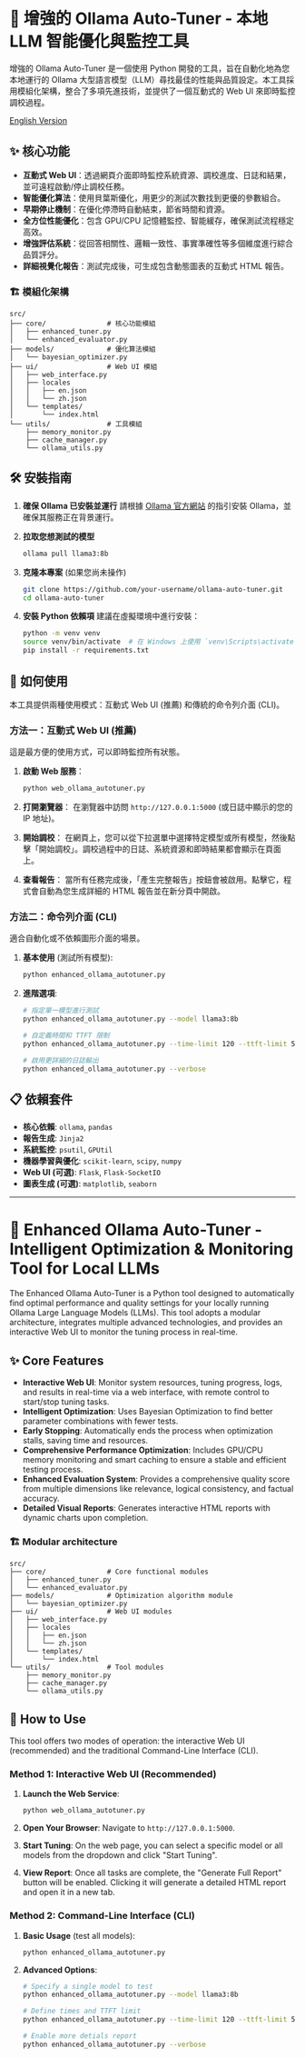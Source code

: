 # 🚀 增強的 Ollama Auto-Tuner - 本地 LLM 智能優化與監控工具

增強的 Ollama Auto-Tuner 是一個使用 Python 開發的工具，旨在自動化地為您本地運行的 Ollama 大型語言模型（LLM）尋找最佳的性能與品質設定。本工具採用模組化架構，整合了多項先進技術，並提供了一個互動式的 Web UI 來即時監控調校過程。

[English Version](#-enhanced-ollama-auto-tuner---intelligent-optimization--monitoring-tool-for-local-llms)

## ✨ 核心功能

- **互動式 Web UI**：透過網頁介面即時監控系統資源、調校進度、日誌和結果，並可遠程啟動/停止調校任務。
- **智能優化算法**：使用貝葉斯優化，用更少的測試次數找到更優的參數組合。
- **早期停止機制**：在優化停滯時自動結束，節省時間和資源。
- **全方位性能優化**：包含 GPU/CPU 記憶體監控、智能緩存，確保測試流程穩定高效。
- **增強評估系統**：從回答相關性、邏輯一致性、事實準確性等多個維度進行綜合品質評分。
- **詳細視覺化報告**：測試完成後，可生成包含動態圖表的互動式 HTML 報告。

### 🏗️ 模組化架構
```
src/
├── core/               # 核心功能模組
│   ├── enhanced_tuner.py
│   └── enhanced_evaluator.py
├── models/             # 優化算法模組
│   └── bayesian_optimizer.py
├── ui/                 # Web UI 模組
│   ├── web_interface.py
│   ├── locales
│   │   ├── en.json
│   │   └── zh.json
│   └── templates/
│       └── index.html
└── utils/              # 工具模組
    ├── memory_monitor.py
    ├── cache_manager.py
    └── ollama_utils.py
```

## 🛠️ 安裝指南

1.  **確保 Ollama 已安裝並運行**
    請根據 [Ollama 官方網站](https://ollama.com/) 的指引安裝 Ollama，並確保其服務正在背景運行。

2.  **拉取您想測試的模型**
    ```bash
    ollama pull llama3:8b
    ```

3.  **克隆本專案** (如果您尚未操作)
    ```bash
    git clone https://github.com/your-username/ollama-auto-tuner.git
    cd ollama-auto-tuner
    ```

4.  **安裝 Python 依賴項**
    建議在虛擬環境中進行安裝：
    ```bash
    python -m venv venv
    source venv/bin/activate  # 在 Windows 上使用 `venv\Scripts\activate`
    pip install -r requirements.txt
    ```

## 🚀 如何使用

本工具提供兩種使用模式：互動式 Web UI (推薦) 和傳統的命令列介面 (CLI)。

### 方法一：互動式 Web UI (推薦)

這是最方便的使用方式，可以即時監控所有狀態。

1.  **啟動 Web 服務**：
    ```bash
    python web_ollama_autotuner.py
    ```

2.  **打開瀏覽器**：
    在瀏覽器中訪問 `http://127.0.0.1:5000` (或日誌中顯示的您的 IP 地址)。

3.  **開始調校**：
    在網頁上，您可以從下拉選單中選擇特定模型或所有模型，然後點擊「開始調校」。調校過程中的日誌、系統資源和即時結果都會顯示在頁面上。

4.  **查看報告**：
    當所有任務完成後，「產生完整報告」按鈕會被啟用。點擊它，程式會自動為您生成詳細的 HTML 報告並在新分頁中開啟。

### 方法二：命令列介面 (CLI)

適合自動化或不依賴圖形介面的場景。

1.  **基本使用** (測試所有模型):
    ```bash
    python enhanced_ollama_autotuner.py
    ```

2.  **進階選項**:
    ```bash
    # 指定單一模型進行測試
    python enhanced_ollama_autotuner.py --model llama3:8b

    # 自定義時間和 TTFT 限制
    python enhanced_ollama_autotuner.py --time-limit 120 --ttft-limit 5

    # 啟用更詳細的日誌輸出
    python enhanced_ollama_autotuner.py --verbose
    ```

## 📋 依賴套件

- **核心依賴**: `ollama`, `pandas`
- **報告生成**: `Jinja2`
- **系統監控**: `psutil`, `GPUtil`
- **機器學習與優化**: `scikit-learn`, `scipy`, `numpy`
- **Web UI (可選)**: `Flask`, `Flask-SocketIO`
- **圖表生成 (可選)**: `matplotlib`, `seaborn`

---

# 🚀 Enhanced Ollama Auto-Tuner - Intelligent Optimization & Monitoring Tool for Local LLMs

The Enhanced Ollama Auto-Tuner is a Python tool designed to automatically find optimal performance and quality settings for your locally running Ollama Large Language Models (LLMs). This tool adopts a modular architecture, integrates multiple advanced technologies, and provides an interactive Web UI to monitor the tuning process in real-time.

## ✨ Core Features

- **Interactive Web UI**: Monitor system resources, tuning progress, logs, and results in real-time via a web interface, with remote control to start/stop tuning tasks.
- **Intelligent Optimization**: Uses Bayesian Optimization to find better parameter combinations with fewer tests.
- **Early Stopping**: Automatically ends the process when optimization stalls, saving time and resources.
- **Comprehensive Performance Optimization**: Includes GPU/CPU memory monitoring and smart caching to ensure a stable and efficient testing process.
- **Enhanced Evaluation System**: Provides a comprehensive quality score from multiple dimensions like relevance, logical consistency, and factual accuracy.
- **Detailed Visual Reports**: Generates interactive HTML reports with dynamic charts upon completion.

### 🏗️ Modular architecture
```
src/
├── core/               # Core functional modules
│   ├── enhanced_tuner.py
│   └── enhanced_evaluator.py
├── models/             # Optimization algorithm module
│   └── bayesian_optimizer.py
├── ui/                 # Web UI modules
│   ├── web_interface.py
│   ├── locales
│   │   ├── en.json
│   │   └── zh.json
│   └── templates/
│       └── index.html
└── utils/              # Tool modules
    ├── memory_monitor.py
    ├── cache_manager.py
    └── ollama_utils.py
```

## 🚀 How to Use

This tool offers two modes of operation: the interactive Web UI (recommended) and the traditional Command-Line Interface (CLI).

### Method 1: Interactive Web UI (Recommended)

1.  **Launch the Web Service**:
    ```bash
    python web_ollama_autotuner.py
    ```

2.  **Open Your Browser**:
    Navigate to `http://127.0.0.1:5000`.

3.  **Start Tuning**:
    On the web page, you can select a specific model or all models from the dropdown and click "Start Tuning".

4.  **View Report**:
    Once all tasks are complete, the "Generate Full Report" button will be enabled. Clicking it will generate a detailed HTML report and open it in a new tab.

### Method 2: Command-Line Interface (CLI)

1.  **Basic Usage** (test all models):
    ```bash
    python enhanced_ollama_autotuner.py
    ```

2.  **Advanced Options**:
    ```bash
    # Specify a single model to test
    python enhanced_ollama_autotuner.py --model llama3:8b

    # Define times and TTFT limit
    python enhanced_ollama_autotuner.py --time-limit 120 --ttft-limit 5

    # Enable more detials report
    python enhanced_ollama_autotuner.py --verbose
    ```
